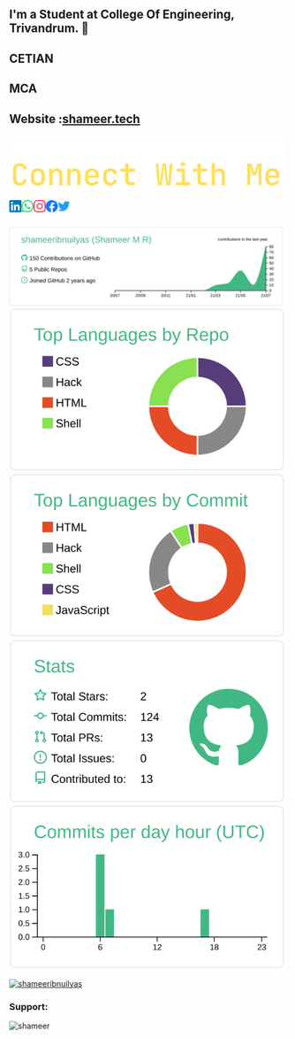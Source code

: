 ## I'm a Student at College Of Engineering, Trivandrum. 💪
## CETIAN
## MCA
## Website :<a href="http://shameer.tech/">shameer.tech </a>

![social-links-title](assets/connectwithme.svg)

<a href="https://www.linkedin.com/in/shameer-m-r-5916771b6/">
  <img align="left" alt="Shameer's Linkdein" width="22px" src="assets/linkedin.svg" />
</a>

<a href="https://wa.me/+919747469932">
  <img align="left" alt="Shameer's Whatsapp" width="22px" src="assets/whatsapp.svg" />
</a>

<a href="https://www.instagram.com/shameeribnuilyas/?r=nametag">
  <img align="left" alt="Shameer's Instagram" width="22px" src="assets/instagram.svg" />
</a>

<a href="https://www.facebook.com/shameer.manalakom/">
  <img align="left" alt="Shameer's Facebook" width="22px" src="assets/facebook.svg" />
</a>

<a href="https://twitter.com/shameerilyas?s=09">
  <img align="left" alt="Shameer's twitter" width="22px" src="assets/twitter.svg" />
</a>
<br><br>



[![](https://raw.githubusercontent.com/shameeribnuilyas/shameeribnuilyas/master/profile-summary-card-output/vue/0-profile-details.svg)](https://github.com/vn7n24fzkq/github-profile-summary-cards)
[![](https://raw.githubusercontent.com/shameeribnuilyas/shameeribnuilyas/master/profile-summary-card-output/vue/1-repos-per-language.svg)](https://github.com/vn7n24fzkq/github-profile-summary-cards) [![](https://raw.githubusercontent.com/shameeribnuilyas/shameeribnuilyas/master/profile-summary-card-output/vue/2-most-commit-language.svg)](https://github.com/vn7n24fzkq/github-profile-summary-cards)
[![](https://raw.githubusercontent.com/shameeribnuilyas/shameeribnuilyas/master/profile-summary-card-output/vue/3-stats.svg)](https://github.com/vn7n24fzkq/github-profile-summary-cards) [![](https://raw.githubusercontent.com/shameeribnuilyas/shameeribnuilyas/master/profile-summary-card-output/vue/4-productive-time.svg)](https://github.com/vn7n24fzkq/github-profile-summary-cards)




<p align="left"> <a href="https://github.com/ryo-ma/github-profile-trophy"><img src="https://github-profile-trophy.vercel.app/?username=shameeribnuilyas" alt="shameeribnuilyas" /></a> </p>

<h3 align="left">Support:</h3>
<p><a href="https://www.buymeacoffee.com/shameer"> <img align="left" src="https://cdn.buymeacoffee.com/buttons/v2/default-yellow.png" height="50" width="210" alt="shameer" /></a></p><br><br>
